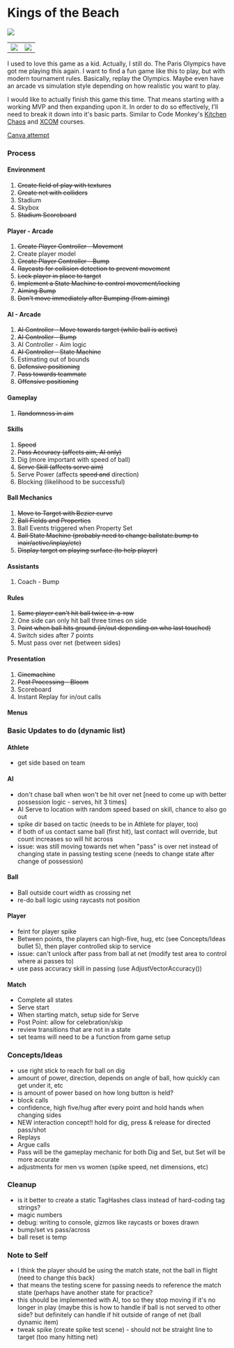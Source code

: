 # Kings of the Beach
 
<img src="https://thumbnails.libretro.com/Nintendo%20-%20Nintendo%20Entertainment%20System/Named_Boxarts/Kings%20of%20the%20Beach%20-%20Professional%20Beach%20Volleyball%20%28USA%29.png" />

<table>
	<tr>
		<td><img src="https://thumbnails.libretro.com/Nintendo%20-%20Nintendo%20Entertainment%20System/Named_Titles/Kings%20of%20the%20Beach%20-%20Professional%20Beach%20Volleyball%20%28USA%29.png" /></td>
		<td><img src="https://thumbnails.libretro.com/Nintendo%20-%20Nintendo%20Entertainment%20System/Named_Snaps/Kings%20of%20the%20Beach%20-%20Professional%20Beach%20Volleyball%20%28USA%29.png" /></td>
	</tr>
</table>

I used to love this game as a kid. Actually, I still do. The Paris Olympics have got me playing this again. I want to find a fun game like this to play, but with modern tournament rules. Basically, replay the Olympics. Maybe even have an arcade vs simulation style depending on how realistic you want to play.

I would like to actually finish this game this time. That means starting with a working MVP and then expanding upon it. In order to do so effectively, I'll need to break it down into it's basic parts. Similar to Code Monkey's [Kitchen Chaos](https://youtu.be/AmGSEH7QcDg) and [XCOM](https://www.gamedev.tv/dashboard/courses/26) courses.

[Canva attempt](https://www.canva.com/design/DAGSRB4ZBE0/guNKf3ODCAnbA20KxX11iw/edit)

### Process

#### Environment
1. ~~Create field of play with textures~~
2. ~~Create net with colliders~~
3. Stadium
4. Skybox
5. ~~Stadium Scoreboard~~

#### Player - Arcade
1. ~~Create Player Controller - Movement~~
2. Create player model
3. ~~Create Player Controller - Bump~~
4. ~~Raycasts for collision detection to prevent movement~~
5. ~~Lock player in place to target~~
6. ~~Implement a State Machine to control movement/locking~~
7. ~~Aiming Bump~~
8. ~~Don't move immediately after Bumping (from aiming)~~

#### AI - Arcade
1. ~~AI Controller - Move towards target (while ball is active)~~
2. ~~AI Controller - Bump~~
3. AI Controller - Aim logic
4. ~~AI Controller - State Machine~~
5. Estimating out of bounds
6. ~~Defensive positioning~~
7. ~~Pass towards teammate~~
8. ~~Offensive positioning~~

#### Gameplay
1. ~~Randomness in aim~~

#### Skills
1. ~~Speed~~
2. ~~Pass Accuracy (affects aim, AI only)~~
3. Dig (more important with speed of ball)
4. ~~Serve Skill (affects serve aim)~~
5. Serve Power (affects ~~speed and~~ direction)
6. Blocking (likelihood to be successful)

#### Ball Mechanics
1. ~~Move to Target with Bezier curve~~
2. ~~Ball Fields and Properties~~
3. Ball Events triggered when Property Set
4. ~~Ball State Machine (probably need to change ballstate.bump to inair/active/inplay/etc)~~
5. ~~Display target on playing surface (to help player)~~

#### Assistants
1. Coach - Bump

#### Rules
1. ~~Same player can't hit ball twice in-a-row~~
2. One side can only hit ball three times on side
3. ~~Point when ball hits ground (in/out depending on who last touched)~~
4. Switch sides after 7 points
5. Must pass over net (between sides)

#### Presentation
1. ~~Cinemachine~~
2. ~~Post Processing - Bloom~~
3. Scoreboard
4. Instant Replay for in/out calls

#### Menus

### Basic Updates to do (dynamic list)

#### Athlete
- get side based on team

#### AI
- don't chase ball when won't be hit over net [need to come up with better possession logic - serves, hit 3 times]
- AI Serve to location with random speed based on skill, chance to also go out
- spike dir based on tactic (needs to be in Athlete for player, too)
- if both of us contact same ball (first hit), last contact will override, but count increases so will hit across
- issue: was still moving towards net when "pass" is over net instead of changing state in passing testing scene (needs to change state after change of possession)

#### Ball
- Ball outside court width as crossing net
- re-do ball logic using raycasts not position

#### Player
- feint for player spike
- Between points, the players can high-five, hug, etc (see Concepts/Ideas bullet 5), then player controlled skip to service
- issue: can't unlock after pass from ball at net (modify test area to control where ai passes to)
- use pass accuracy skill in passing (use AdjustVectorAccuracy())

#### Match
- Complete all states
- Serve start
- When starting match, setup side for Serve
- Post Point: allow for celebration/skip
- review transitions that are not in a state
- set teams will need to be a function from game setup

### Concepts/Ideas
- use right stick to reach for ball on dig
- amount of power, direction, depends on angle of ball, how quickly can get under it, etc
- is amount of power based on how long button is held?
- block calls
- confidence, high five/hug after every point and hold hands when changing sides
- NEW interaction concept!!  hold for dig, press & release for directed pass/shot
- Replays
- Argue calls
- Pass will be the gameplay mechanic for both Dig and Set, but Set will be more accurate
- adjustments for men vs women (spike speed, net dimensions, etc)

### Cleanup
- is it better to create a static TagHashes class instead of hard-coding tag strings?
- magic numbers
- debug: writing to console, gizmos like raycasts or boxes drawn
- bump/set vs pass/across
- ball reset is temp

### Note to Self
- I think the player should be using the match state, not the ball in flight (need to change this back)
- that means the testing scene for passing needs to reference the match state (perhaps have another state for practice?
- this should be implemented with AI, too so they stop moving if it's no longer in play (maybe this is how to handle if ball is not served to other side? but definitely can handle if hit outside of range of net (ball dynamic item)
- tweak spike (create spike test scene) - should not be straight line to target (too many hitting net)